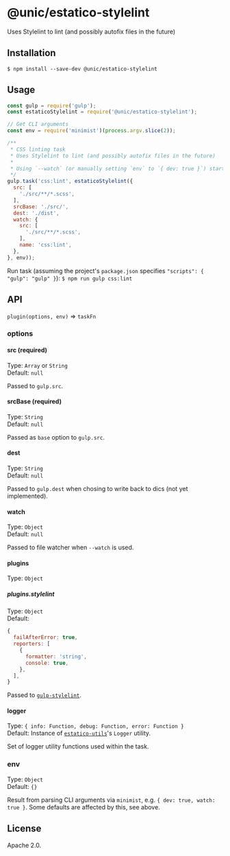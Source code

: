 # @unic/estatico-stylelint

Uses Stylelint to lint (and possibly autofix files in the future)

## Installation

```
$ npm install --save-dev @unic/estatico-stylelint
```

## Usage

```js
const gulp = require('gulp');
const estaticoStylelint = require('@unic/estatico-stylelint');

// Get CLI arguments
const env = require('minimist')(process.argv.slice(2));

/**
 * CSS linting task
 * Uses Stylelint to lint (and possibly autofix files in the future)
 *
 * Using `--watch` (or manually setting `env` to `{ dev: true }`) starts file watcher
 */
gulp.task('css:lint', estaticoStylelint({
  src: [
    './src/**/*.scss',
  ],
  srcBase: './src/',
  dest: './dist',
  watch: {
    src: [
      './src/**/*.scss',
    ],
    name: 'css:lint',
  },
}, env));
```

Run task (assuming the project's `package.json` specifies `"scripts": { "gulp": "gulp" }`):
`$ npm run gulp css:lint`

## API

`plugin(options, env)` => `taskFn`

### options

#### src (required)

Type: `Array` or `String`<br>
Default: `null`

Passed to `gulp.src`.

#### srcBase (required)

Type: `String`<br>
Default: `null`

Passed as `base` option to `gulp.src`.

#### dest

Type: `String`<br>
Default: `null`

Passed to `gulp.dest` when chosing to write back to dics (not yet implemented).

#### watch

Type: `Object`<br>
Default: `null`

Passed to file watcher when `--watch` is used.

#### plugins

Type: `Object`

##### plugins.stylelint

Type: `Object`<br>
Default:
```js
{
  failAfterError: true,
  reporters: [
    {
      formatter: 'string',
      console: true,
    },
  ],
}
```

Passed to [`gulp-stylelint`](https://www.npmjs.com/package/gulp-stylelint).

#### logger

Type: `{ info: Function, debug: Function, error: Function }`<br>
Default: Instance of [`estatico-utils`](../estatico-utils)'s `Logger` utility.

Set of logger utility functions used within the task.

### env

Type: `Object`<br>
Default: `{}`

Result from parsing CLI arguments via `minimist`, e.g. `{ dev: true, watch: true }`. Some defaults are affected by this, see above.

## License

Apache 2.0.
